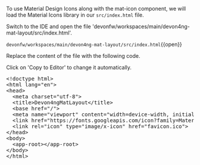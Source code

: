 To use Material Design Icons along with the mat-icon component, we will load the Material Icons library in our `src/index.html` file.


Switch to the IDE and open the file 'devonfw/workspaces/main/devon4ng-mat-layout/src/index.html'.

`devonfw/workspaces/main/devon4ng-mat-layout/src/index.html`{{open}}




Replace the content of the file with the following code.


Click on 'Copy to Editor' to change it automatically.

<pre class="file" data-filename="devonfw/workspaces/main/devon4ng-mat-layout/src/index.html" data-target="replace" data-marker="">
&lt;!doctype html&gt;
&lt;html lang=&#34;en&#34;&gt;
&lt;head&gt;
  &lt;meta charset=&#34;utf-8&#34;&gt;
  &lt;title&gt;Devon4ngMatLayout&lt;/title&gt;
  &lt;base href=&#34;/&#34;&gt;
  &lt;meta name=&#34;viewport&#34; content=&#34;width=device-width, initial-scale=1&#34;&gt;
  &lt;link href=&#34;https://fonts.googleapis.com/icon?family=Material+Icons&#34; rel=&#34;stylesheet&#34;&gt;
  &lt;link rel=&#34;icon&#34; type=&#34;image/x-icon&#34; href=&#34;favicon.ico&#34;&gt;
&lt;/head&gt;
&lt;body&gt;
  &lt;app-root&gt;&lt;/app-root&gt;
&lt;/body&gt;
&lt;/html&gt;
</pre>


